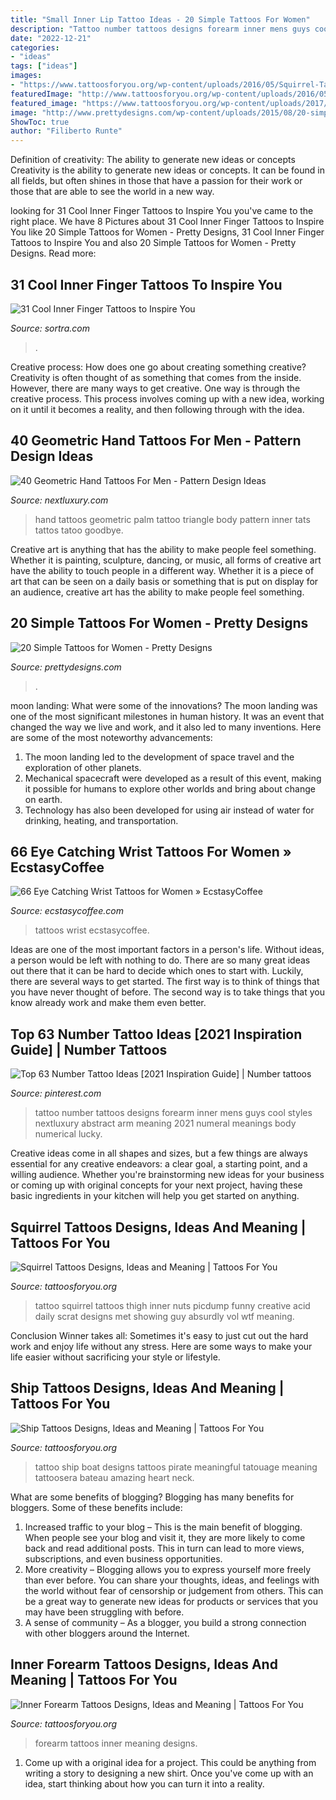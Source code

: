 ```yaml
---
title: "Small Inner Lip Tattoo Ideas - 20 Simple Tattoos For Women"
description: "Tattoo number tattoos designs forearm inner mens guys cool styles nextluxury abstract arm meaning 2021 numeral meanings body numerical lucky"
date: "2022-12-21"
categories:
- "ideas"
tags: ["ideas"]
images:
- "https://www.tattoosforyou.org/wp-content/uploads/2016/05/Squirrel-Tattoo-on-Inner-Thigh.jpg"
featuredImage: "http://www.tattoosforyou.org/wp-content/uploads/2016/05/Ship-Tattoo-Designs.jpg"
featured_image: "https://www.tattoosforyou.org/wp-content/uploads/2017/06/Inner-Forearm-Tattoos.jpg"
image: "http://www.prettydesigns.com/wp-content/uploads/2015/08/20-simple-tattoos-for-women11.jpg"
ShowToc: true
author: "Filiberto Runte"
---
```



Definition of creativity: The ability to generate new ideas or concepts
Creativity is the ability to generate new ideas or concepts. It can be found in all fields, but often shines in those that have a passion for their work or those that are able to see the world in a new way.

	

		
looking for 31 Cool Inner Finger Tattoos to Inspire You you've came to the right place. We have 8 Pictures about 31 Cool Inner Finger Tattoos to Inspire You like 20 Simple Tattoos for Women - Pretty Designs, 31 Cool Inner Finger Tattoos to Inspire You and also 20 Simple Tattoos for Women - Pretty Designs. Read more:
		
    
## 31 Cool Inner Finger Tattoos To Inspire You

<img loading=lazy src="http://www.sortra.com/wp-content/uploads/2014/12/inner-finger-tattoo26.jpg" onerror="this.onerror=null;this.src='https://tse4.mm.bing.net/th?id=OIP.u2KmqCoVicGPM50RN5zmPAHaHi&amp;pid=15.1';" alt="31 Cool Inner Finger Tattoos to Inspire You">

_Source: sortra.com_

>. 

	

Creative process: How does one go about creating something creative?
Creativity is often thought of as something that comes from the inside. However, there are many ways to get creative. One way is through the creative process. This process involves coming up with a new idea, working on it until it becomes a reality, and then following through with the idea.

    
## 40 Geometric Hand Tattoos For Men - Pattern Design Ideas

<img loading=lazy src="http://nextluxury.com/wp-content/uploads/geometric-inner-hand-palm-3d-triangle-tattoo-designs-for-guys.jpg" onerror="this.onerror=null;this.src='https://tse4.mm.bing.net/th?id=OIP.bCdnmXz9GHjG4xvbjsNlpAAAAA&amp;pid=15.1';" alt="40 Geometric Hand Tattoos For Men - Pattern Design Ideas">

_Source: nextluxury.com_

>hand tattoos geometric palm tattoo triangle body pattern inner tats tattos tatoo goodbye. 

	

Creative art is anything that has the ability to make people feel something. Whether it is painting, sculpture, dancing, or music, all forms of creative art have the ability to touch people in a different way. Whether it is a piece of art that can be seen on a daily basis or something that is put on display for an audience, creative art has the ability to make people feel something.

    
## 20 Simple Tattoos For Women - Pretty Designs

<img loading=lazy src="http://www.prettydesigns.com/wp-content/uploads/2015/08/20-simple-tattoos-for-women11.jpg" onerror="this.onerror=null;this.src='https://tse3.mm.bing.net/th?id=OIP.8ogLL7lFVnrvkVmNvYUjVQHaJ8&amp;pid=15.1';" alt="20 Simple Tattoos for Women - Pretty Designs">

_Source: prettydesigns.com_

>. 

	

moon landing: What were some of the innovations?
The moon landing was one of the most significant milestones in human history. It was an event that changed the way we live and work, and it also led to many inventions. Here are some of the most noteworthy advancements: 
1) The moon landing led to the development of space travel and the exploration of other planets. 
2) Mechanical spacecraft were developed as a result of this event, making it possible for humans to explore other worlds and bring about change on earth. 
3) Technology has also been developed for using air instead of water for drinking, heating, and transportation.

    
## 66 Eye Catching Wrist Tattoos For Women » EcstasyCoffee

<img loading=lazy src="https://i1.wp.com/www.ecstasycoffee.com/wp-content/uploads/2016/11/Small-Wrist-Tattoos-Ideas.jpg?resize=600%2C800" onerror="this.onerror=null;this.src='https://tse4.mm.bing.net/th?id=OIP.AxIa8kHLTpj56GWuHCL8EAHaJ4&amp;pid=15.1';" alt="66 Eye Catching Wrist Tattoos for Women » EcstasyCoffee">

_Source: ecstasycoffee.com_

>tattoos wrist ecstasycoffee. 

	

Ideas are one of the most important factors in a person's life. Without ideas, a person would be left with nothing to do. There are so many great ideas out there that it can be hard to decide which ones to start with. Luckily, there are several ways to get started. The first way is to think of things that you have never thought of before. The second way is to take things that you know already work and make them even better.

    
## Top 63 Number Tattoo Ideas [2021 Inspiration Guide] | Number Tattoos

<img loading=lazy src="https://i.pinimg.com/736x/89/63/d5/8963d5d0ee9642952a78b779304d914b.jpg" onerror="this.onerror=null;this.src='https://tse4.mm.bing.net/th?id=OIP.YtdoLVVIUWcj2bi4Bl6iCQHaHa&amp;pid=15.1';" alt="Top 63 Number Tattoo Ideas [2021 Inspiration Guide] | Number tattoos">

_Source: pinterest.com_

>tattoo number tattoos designs forearm inner mens guys cool styles nextluxury abstract arm meaning 2021 numeral meanings body numerical lucky. 

	

Creative ideas come in all shapes and sizes, but a few things are always essential for any creative endeavors: a clear goal, a starting point, and a willing audience. Whether you're brainstorming new ideas for your business or coming up with original concepts for your next project, having these basic ingredients in your kitchen will help you get started on anything.

    
## Squirrel Tattoos Designs, Ideas And Meaning | Tattoos For You

<img loading=lazy src="https://www.tattoosforyou.org/wp-content/uploads/2016/05/Squirrel-Tattoo-on-Inner-Thigh.jpg" onerror="this.onerror=null;this.src='https://tse3.mm.bing.net/th?id=OIP.OEKqHp2DzCZxzzJ0SsALHQHaJ-&amp;pid=15.1';" alt="Squirrel Tattoos Designs, Ideas and Meaning | Tattoos For You">

_Source: tattoosforyou.org_

>tattoo squirrel tattoos thigh inner nuts picdump funny creative acid daily scrat designs met showing guy absurdly vol wtf meaning. 

	

Conclusion
Winner takes all: Sometimes it's easy to just cut out the hard work and enjoy life without any stress. Here are some ways to make your life easier without sacrificing your style or lifestyle.

    
## Ship Tattoos Designs, Ideas And Meaning | Tattoos For You

<img loading=lazy src="http://www.tattoosforyou.org/wp-content/uploads/2016/05/Ship-Tattoo-Designs.jpg" onerror="this.onerror=null;this.src='https://tse3.mm.bing.net/th?id=OIP.ioinZHguQtSAc6eApvU46QHaJ4&amp;pid=15.1';" alt="Ship Tattoos Designs, Ideas and Meaning | Tattoos For You">

_Source: tattoosforyou.org_

>tattoo ship boat designs tattoos pirate meaningful tatouage meaning tattoosera bateau amazing heart neck. 

	

What are some benefits of blogging?
Blogging has many benefits for bloggers. Some of these benefits include: 
1. Increased traffic to your blog – This is the main benefit of blogging. When people see your blog and visit it, they are more likely to come back and read additional posts. This in turn can lead to more views, subscriptions, and even business opportunities. 
2. More creativity – Blogging allows you to express yourself more freely than ever before. You can share your thoughts, ideas, and feelings with the world without fear of censorship or judgement from others. This can be a great way to generate new ideas for products or services that you may have been struggling with before. 
3. A sense of community – As a blogger, you build a strong connection with other bloggers around the Internet.

    
## Inner Forearm Tattoos Designs, Ideas And Meaning | Tattoos For You

<img loading=lazy src="https://www.tattoosforyou.org/wp-content/uploads/2017/06/Inner-Forearm-Tattoos.jpg" onerror="this.onerror=null;this.src='https://tse4.mm.bing.net/th?id=OIP.g3EIKRpqM9riiTKQh9dPgwHaLH&amp;pid=15.1';" alt="Inner Forearm Tattoos Designs, Ideas and Meaning | Tattoos For You">

_Source: tattoosforyou.org_

>forearm tattoos inner meaning designs. 

	

1. Come up with a original idea for a project. This could be anything from writing a story to designing a new shirt. Once you've come up with an idea, start thinking about how you can turn it into a reality. 

